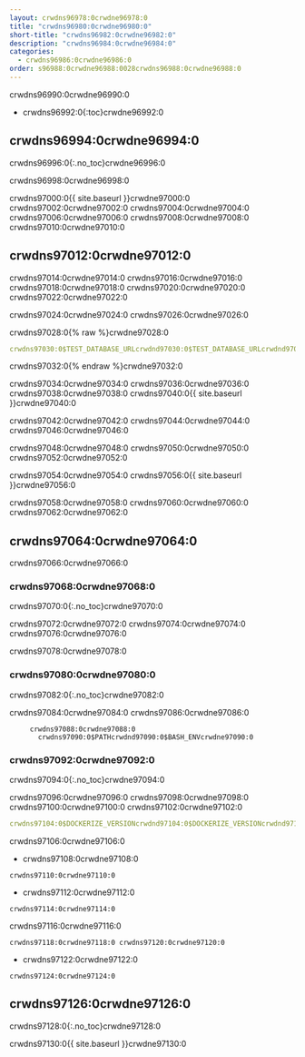 ```yaml
---
layout: crwdns96978:0crwdne96978:0
title: "crwdns96980:0crwdne96980:0"
short-title: "crwdns96982:0crwdne96982:0"
description: "crwdns96984:0crwdne96984:0"
categories:
  - crwdns96986:0crwdne96986:0
order: s96988:0crwdne96988:0028crwdns96988:0crwdne96988:0
---
```

crwdns96990:0crwdne96990:0

- crwdns96992:0{:toc}crwdne96992:0

## crwdns96994:0crwdne96994:0

crwdns96996:0{:.no_toc}crwdne96996:0

crwdns96998:0crwdne96998:0

crwdns97000:0{{ site.baseurl }}crwdne97000:0 crwdns97002:0crwdne97002:0 crwdns97004:0crwdne97004:0 crwdns97006:0crwdne97006:0 crwdns97008:0crwdne97008:0 crwdns97010:0crwdne97010:0

## crwdns97012:0crwdne97012:0

crwdns97014:0crwdne97014:0 crwdns97016:0crwdne97016:0 crwdns97018:0crwdne97018:0 crwdns97020:0crwdne97020:0 crwdns97022:0crwdne97022:0

crwdns97024:0crwdne97024:0 crwdns97026:0crwdne97026:0

crwdns97028:0{% raw %}crwdne97028:0

```yaml
crwdns97030:0$TEST_DATABASE_URLcrwdnd97030:0$TEST_DATABASE_URLcrwdnd97030:0$TEST_DATABASE_URLcrwdne97030:0
```

crwdns97032:0{% endraw %}crwdne97032:0

crwdns97034:0crwdne97034:0 crwdns97036:0crwdne97036:0 crwdns97038:0crwdne97038:0 crwdns97040:0{{ site.baseurl }}crwdne97040:0

crwdns97042:0crwdne97042:0 crwdns97044:0crwdne97044:0 crwdns97046:0crwdne97046:0

crwdns97048:0crwdne97048:0 crwdns97050:0crwdne97050:0 crwdns97052:0crwdne97052:0

crwdns97054:0crwdne97054:0 crwdns97056:0{{ site.baseurl }}crwdne97056:0

crwdns97058:0crwdne97058:0 crwdns97060:0crwdne97060:0 crwdns97062:0crwdne97062:0

## crwdns97064:0crwdne97064:0

crwdns97066:0crwdne97066:0

### crwdns97068:0crwdne97068:0

crwdns97070:0{:.no_toc}crwdne97070:0

crwdns97072:0crwdne97072:0 crwdns97074:0crwdne97074:0 crwdns97076:0crwdne97076:0

crwdns97078:0crwdne97078:0

### crwdns97080:0crwdne97080:0

crwdns97082:0{:.no_toc}crwdne97082:0

crwdns97084:0crwdne97084:0 crwdns97086:0crwdne97086:0

         crwdns97088:0crwdne97088:0
           crwdns97090:0$PATHcrwdnd97090:0$BASH_ENVcrwdne97090:0
    

### crwdns97092:0crwdne97092:0

crwdns97094:0{:.no_toc}crwdne97094:0

crwdns97096:0crwdne97096:0 crwdns97098:0crwdne97098:0 crwdns97100:0crwdne97100:0 crwdns97102:0crwdne97102:0

```yaml
crwdns97104:0$DOCKERIZE_VERSIONcrwdnd97104:0$DOCKERIZE_VERSIONcrwdnd97104:0$DOCKERIZE_VERSIONcrwdnd97104:0$DOCKERIZE_VERSIONcrwdne97104:0
```

crwdns97106:0crwdne97106:0

- crwdns97108:0crwdne97108:0

`crwdns97110:0crwdne97110:0`

- crwdns97112:0crwdne97112:0

`crwdns97114:0crwdne97114:0`

crwdns97116:0crwdne97116:0

`crwdns97118:0crwdne97118:0 crwdns97120:0crwdne97120:0`

- crwdns97122:0crwdne97122:0

`crwdns97124:0crwdne97124:0`

## crwdns97126:0crwdne97126:0

crwdns97128:0{:.no_toc}crwdne97128:0

crwdns97130:0{{ site.baseurl }}crwdne97130:0